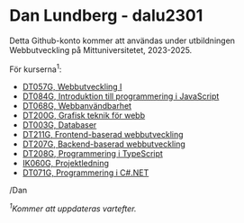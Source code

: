# Dan Lundberg - dalu2301

Detta Github-konto kommer att användas under utbildningen Webbutveckling på Mittuniversitetet, 2023-2025.

För kurserna<sup>1</sup>:
+ [DT057G, Webbutveckling I](https://www.miun.se/utbildning/kursplaner-och-utbildningsplaner/DT057G/)
+ [DT084G, Introduktion till programmering i JavaScript](https://www.miun.se/utbildning/kursplaner-och-utbildningsplaner/DT084G/)
+ [DT068G, Webbanvändbarhet](https://www.miun.se/utbildning/kursplaner-och-utbildningsplaner/DT068G/)
+ [DT200G, Grafisk teknik för webb](https://www.miun.se/utbildning/kursplaner-och-utbildningsplaner/DT200G/)
+ [DT003G, Databaser](https://www.miun.se/utbildning/kursplaner-och-utbildningsplaner/DT003G/)
+ [DT211G, Frontend-baserad webbutveckling](https://www.miun.se/utbildning/kursplaner-och-utbildningsplaner/DT211G/)
+ [DT207G, Backend-baserad webbutveckling](https://www.miun.se/utbildning/kursplaner-och-utbildningsplaner/DT207G/)
+ [DT208G, Programmering i TypeScript](https://www.miun.se/utbildning/kursplaner-och-utbildningsplaner/DT208G/)
+ [IK060G, Projektledning](https://www.miun.se/utbildning/kursplaner-och-utbildningsplaner/IK060G/)
+ [DT071G, Programmering i C#.NET](https://www.miun.se/utbildning/kursplaner-och-utbildningsplaner/DT071G/)

/Dan

*<sup>1</sup>Kommer att uppdateras vartefter.*
